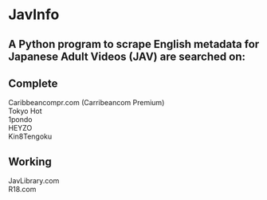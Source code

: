 # JavInfo  
## A Python program to scrape English  metadata for Japanese Adult Videos (JAV) are searched on:  


## Complete    
Caribbeancompr.com (Carribeancom Premium)    
Tokyo Hot   
1pondo  
HEYZO   
Kin8Tengoku  
##  Working  
JavLibrary.com  
R18.com  

